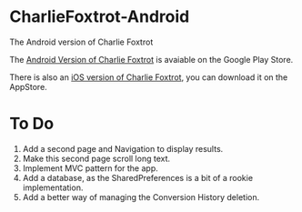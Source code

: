 # CharlieFoxtrot-Android
The Android version of Charlie Foxtrot

The [Android Version of Charlie Foxtrot](https://play.google.com/store/apps/details?id=net.lukegjpotter.app.charliefoxtrot) is avaiable on the Google Play Store.

There is also an [iOS version of Charlie Foxtrot](https://itunes.apple.com/ie/app/charlie-foxtrot/id971387043?mt=8), you can download it on the AppStore.

# To Do

 1. Add a second page and Navigation to display results.
 1. Make this second page scroll long text.
 1. Implement MVC pattern for the app.
 1. Add a database, as the SharedPreferences is a bit of a rookie implementation.
 1. Add a better way of managing the Conversion History deletion.
